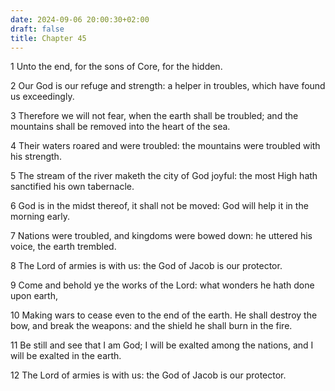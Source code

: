 ```yaml
---
date: 2024-09-06 20:00:30+02:00
draft: false
title: Chapter 45
---
```




1 Unto the end, for the sons of Core, for the hidden.

2 Our God is our refuge and strength: a helper in troubles, which have found us exceedingly.

3 Therefore we will not fear, when the earth shall be troubled; and the mountains shall be removed into the heart of the sea.

4 Their waters roared and were troubled: the mountains were troubled with his strength.

5 The stream of the river maketh the city of God joyful: the most High hath sanctified his own tabernacle.

6 God is in the midst thereof, it shall not be moved: God will help it in the morning early.

7 Nations were troubled, and kingdoms were bowed down: he uttered his voice, the earth trembled.

8 The Lord of armies is with us: the God of Jacob is our protector.

9 Come and behold ye the works of the Lord: what wonders he hath done upon earth,

10 Making wars to cease even to the end of the earth. He shall destroy the bow, and break the weapons: and the shield he shall burn in the fire.

11 Be still and see that I am God; I will be exalted among the nations, and I will be exalted in the earth.

12 The Lord of armies is with us: the God of Jacob is our protector.

